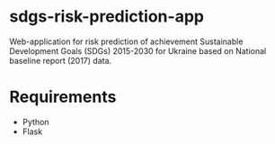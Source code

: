 # sdgs-risk-prediction-app
Web-application for risk prediction of achievement Sustainable Development Goals (SDGs) 2015-2030 for Ukraine based on National baseline report (2017) data.

# Requirements
* Python
* Flask
